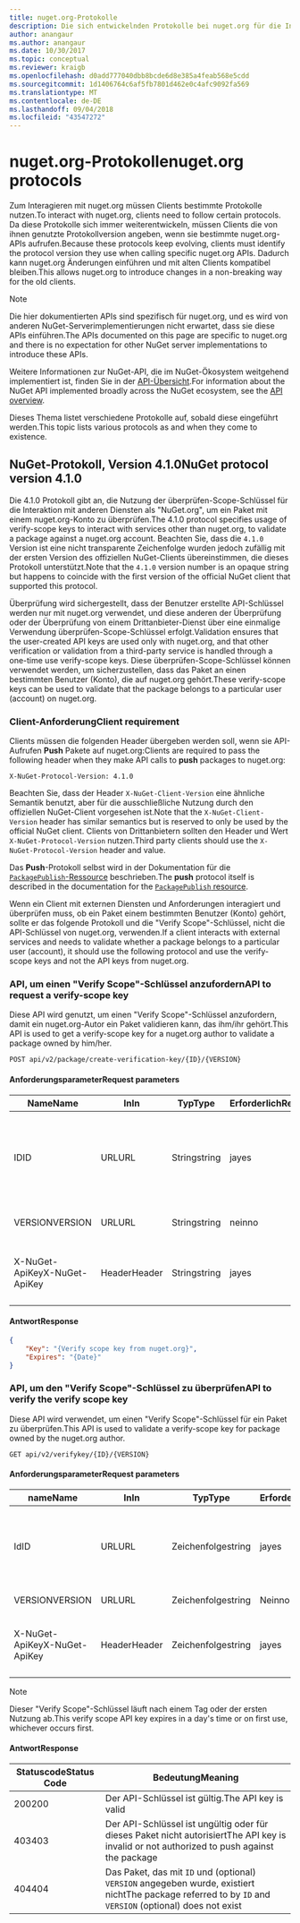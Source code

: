 ```yaml
---
title: nuget.org-Protokolle
description: Die sich entwickelnden Protokolle bei nuget.org für die Interaktion mit NuGet-Clients.
author: anangaur
ms.author: anangaur
ms.date: 10/30/2017
ms.topic: conceptual
ms.reviewer: kraigb
ms.openlocfilehash: d0add777040dbb8bcde6d8e385a4feab568e5cdd
ms.sourcegitcommit: 1d1406764c6af5fb7801d462e0c4afc9092fa569
ms.translationtype: MT
ms.contentlocale: de-DE
ms.lasthandoff: 09/04/2018
ms.locfileid: "43547272"
---
```

# <a name="nugetorg-protocols"></a><span data-ttu-id="752da-103">nuget.org-Protokolle</span><span class="sxs-lookup"><span data-stu-id="752da-103">nuget.org protocols</span></span>

<span data-ttu-id="752da-104">Zum Interagieren mit nuget.org müssen Clients bestimmte Protokolle nutzen.</span><span class="sxs-lookup"><span data-stu-id="752da-104">To interact with nuget.org, clients need to follow certain protocols.</span></span> <span data-ttu-id="752da-105">Da diese Protokolle sich immer weiterentwickeln, müssen Clients die von ihnen genutzte Protokollversion angeben, wenn sie bestimmte nuget.org-APIs aufrufen.</span><span class="sxs-lookup"><span data-stu-id="752da-105">Because these protocols keep evolving, clients must identify the protocol version they use when calling specific nuget.org APIs.</span></span> <span data-ttu-id="752da-106">Dadurch kann nuget.org Änderungen einführen und mit alten Clients kompatibel bleiben.</span><span class="sxs-lookup"><span data-stu-id="752da-106">This allows nuget.org to introduce changes in a non-breaking way for the old clients.</span></span>

> [!Note]
> <span data-ttu-id="752da-107">Die hier dokumentierten APIs sind spezifisch für nuget.org, und es wird von anderen NuGet-Serverimplementierungen nicht erwartet, dass sie diese APIs einführen.</span><span class="sxs-lookup"><span data-stu-id="752da-107">The APIs documented on this page are specific to nuget.org and there is no expectation for other NuGet server implementations to introduce these APIs.</span></span> 

<span data-ttu-id="752da-108">Weitere Informationen zur NuGet-API, die im NuGet-Ökosystem weitgehend implementiert ist, finden Sie in der [API-Übersicht](overview.md).</span><span class="sxs-lookup"><span data-stu-id="752da-108">For information about the NuGet API implemented broadly across the NuGet ecosystem, see the [API overview](overview.md).</span></span>

<span data-ttu-id="752da-109">Dieses Thema listet verschiedene Protokolle auf, sobald diese eingeführt werden.</span><span class="sxs-lookup"><span data-stu-id="752da-109">This topic lists various protocols as and when they come to existence.</span></span>

## <a name="nuget-protocol-version-410"></a><span data-ttu-id="752da-110">NuGet-Protokoll, Version 4.1.0</span><span class="sxs-lookup"><span data-stu-id="752da-110">NuGet protocol version 4.1.0</span></span>

<span data-ttu-id="752da-111">Die 4.1.0 Protokoll gibt an, die Nutzung der überprüfen-Scope-Schlüssel für die Interaktion mit anderen Diensten als "NuGet.org", um ein Paket mit einem nuget.org-Konto zu überprüfen.</span><span class="sxs-lookup"><span data-stu-id="752da-111">The 4.1.0 protocol specifies usage of verify-scope keys to interact with services other than nuget.org, to validate a package against a nuget.org account.</span></span> <span data-ttu-id="752da-112">Beachten Sie, dass die `4.1.0` Version ist eine nicht transparente Zeichenfolge wurden jedoch zufällig mit der ersten Version des offiziellen NuGet-Clients übereinstimmen, die dieses Protokoll unterstützt.</span><span class="sxs-lookup"><span data-stu-id="752da-112">Note that the `4.1.0` version number is an opaque string but happens to coincide with the first version of the official NuGet client that supported this protocol.</span></span>

<span data-ttu-id="752da-113">Überprüfung wird sichergestellt, dass der Benutzer erstellte API-Schlüssel werden nur mit nuget.org verwendet, und diese anderen der Überprüfung oder der Überprüfung von einem Drittanbieter-Dienst über eine einmalige Verwendung überprüfen-Scope-Schlüssel erfolgt.</span><span class="sxs-lookup"><span data-stu-id="752da-113">Validation ensures that the user-created API keys are used only with nuget.org, and that other verification or validation from a third-party service is handled through a one-time use verify-scope keys.</span></span> <span data-ttu-id="752da-114">Diese überprüfen-Scope-Schlüssel können verwendet werden, um sicherzustellen, dass das Paket an einen bestimmten Benutzer (Konto), die auf nuget.org gehört.</span><span class="sxs-lookup"><span data-stu-id="752da-114">These verify-scope keys can be used to validate that the package belongs to a particular user (account) on nuget.org.</span></span>

### <a name="client-requirement"></a><span data-ttu-id="752da-115">Client-Anforderung</span><span class="sxs-lookup"><span data-stu-id="752da-115">Client requirement</span></span>

<span data-ttu-id="752da-116">Clients müssen die folgenden Header übergeben werden soll, wenn sie API-Aufrufen **Push** Pakete auf nuget.org:</span><span class="sxs-lookup"><span data-stu-id="752da-116">Clients are required to pass the following header when they make API calls to **push** packages to nuget.org:</span></span>

    X-NuGet-Protocol-Version: 4.1.0

<span data-ttu-id="752da-117">Beachten Sie, dass der Header `X-NuGet-Client-Version` eine ähnliche Semantik benutzt, aber für die ausschließliche Nutzung durch den offiziellen NuGet-Client vorgesehen ist.</span><span class="sxs-lookup"><span data-stu-id="752da-117">Note that the `X-NuGet-Client-Version` header has similar semantics but is reserved to only be used by the official NuGet client.</span></span> <span data-ttu-id="752da-118">Clients von Drittanbietern sollten den Header und Wert `X-NuGet-Protocol-Version` nutzen.</span><span class="sxs-lookup"><span data-stu-id="752da-118">Third party clients should use the `X-NuGet-Protocol-Version` header and value.</span></span>

<span data-ttu-id="752da-119">Das **Push**-Protokoll selbst wird in der Dokumentation für die [`PackagePublish`-Ressource](package-publish-resource.md) beschrieben.</span><span class="sxs-lookup"><span data-stu-id="752da-119">The **push** protocol itself is described in the documentation for the [`PackagePublish` resource](package-publish-resource.md).</span></span>

<span data-ttu-id="752da-120">Wenn ein Client mit externen Diensten und Anforderungen interagiert und überprüfen muss, ob ein Paket einem bestimmten Benutzer (Konto) gehört, sollte er das folgende Protokoll und die "Verify Scope"-Schlüssel, nicht die API-Schlüssel von nuget.org, verwenden.</span><span class="sxs-lookup"><span data-stu-id="752da-120">If a client interacts with external services and needs to validate whether a package belongs to a particular user (account), it should use the following protocol and use the verify-scope keys and not the API keys from nuget.org.</span></span>

### <a name="api-to-request-a-verify-scope-key"></a><span data-ttu-id="752da-121">API, um einen "Verify Scope"-Schlüssel anzufordern</span><span class="sxs-lookup"><span data-stu-id="752da-121">API to request a verify-scope key</span></span>

<span data-ttu-id="752da-122">Diese API wird genutzt, um einen "Verify Scope"-Schlüssel anzufordern, damit ein nuget.org-Autor ein Paket validieren kann, das ihm/ihr gehört.</span><span class="sxs-lookup"><span data-stu-id="752da-122">This API is used to get a verify-scope key for a nuget.org author to validate a package owned by him/her.</span></span>

    POST api/v2/package/create-verification-key/{ID}/{VERSION}

#### <a name="request-parameters"></a><span data-ttu-id="752da-123">Anforderungsparameter</span><span class="sxs-lookup"><span data-stu-id="752da-123">Request parameters</span></span>

<span data-ttu-id="752da-124">Name</span><span class="sxs-lookup"><span data-stu-id="752da-124">Name</span></span>           | <span data-ttu-id="752da-125">In</span><span class="sxs-lookup"><span data-stu-id="752da-125">In</span></span>     | <span data-ttu-id="752da-126">Typ</span><span class="sxs-lookup"><span data-stu-id="752da-126">Type</span></span>   | <span data-ttu-id="752da-127">Erforderlich</span><span class="sxs-lookup"><span data-stu-id="752da-127">Required</span></span> | <span data-ttu-id="752da-128">Hinweise</span><span class="sxs-lookup"><span data-stu-id="752da-128">Notes</span></span>
-------------- | ------ | ------ | -------- | -----
<span data-ttu-id="752da-129">ID</span><span class="sxs-lookup"><span data-stu-id="752da-129">ID</span></span>             | <span data-ttu-id="752da-130">URL</span><span class="sxs-lookup"><span data-stu-id="752da-130">URL</span></span>    | <span data-ttu-id="752da-131">String</span><span class="sxs-lookup"><span data-stu-id="752da-131">string</span></span> | <span data-ttu-id="752da-132">ja</span><span class="sxs-lookup"><span data-stu-id="752da-132">yes</span></span>      | <span data-ttu-id="752da-133">Die Paket-ID, für die der Schlüssel angefordert wird</span><span class="sxs-lookup"><span data-stu-id="752da-133">The package identidier for which the verify scope key is requested</span></span>
<span data-ttu-id="752da-134">VERSION</span><span class="sxs-lookup"><span data-stu-id="752da-134">VERSION</span></span>        | <span data-ttu-id="752da-135">URL</span><span class="sxs-lookup"><span data-stu-id="752da-135">URL</span></span>    | <span data-ttu-id="752da-136">String</span><span class="sxs-lookup"><span data-stu-id="752da-136">string</span></span> | <span data-ttu-id="752da-137">nein</span><span class="sxs-lookup"><span data-stu-id="752da-137">no</span></span>       | <span data-ttu-id="752da-138">Die Paketversion</span><span class="sxs-lookup"><span data-stu-id="752da-138">The package version</span></span>
<span data-ttu-id="752da-139">X-NuGet-ApiKey</span><span class="sxs-lookup"><span data-stu-id="752da-139">X-NuGet-ApiKey</span></span> | <span data-ttu-id="752da-140">Header</span><span class="sxs-lookup"><span data-stu-id="752da-140">Header</span></span> | <span data-ttu-id="752da-141">String</span><span class="sxs-lookup"><span data-stu-id="752da-141">string</span></span> | <span data-ttu-id="752da-142">ja</span><span class="sxs-lookup"><span data-stu-id="752da-142">yes</span></span>      | <span data-ttu-id="752da-143">beispielsweise `X-NuGet-ApiKey: {USER_API_KEY}`</span><span class="sxs-lookup"><span data-stu-id="752da-143">For example, `X-NuGet-ApiKey: {USER_API_KEY}`</span></span>

#### <a name="response"></a><span data-ttu-id="752da-144">Antwort</span><span class="sxs-lookup"><span data-stu-id="752da-144">Response</span></span>

```json
{
    "Key": "{Verify scope key from nuget.org}",
    "Expires": "{Date}"
}
```

### <a name="api-to-verify-the-verify-scope-key"></a><span data-ttu-id="752da-145">API, um den "Verify Scope"-Schlüssel zu überprüfen</span><span class="sxs-lookup"><span data-stu-id="752da-145">API to verify the verify scope key</span></span>

<span data-ttu-id="752da-146">Diese API wird verwendet, um einen "Verify Scope"-Schlüssel für ein Paket zu überprüfen.</span><span class="sxs-lookup"><span data-stu-id="752da-146">This API is used to validate a verify-scope key for package owned by the nuget.org author.</span></span>

    GET api/v2/verifykey/{ID}/{VERSION}

#### <a name="request-parameters"></a><span data-ttu-id="752da-147">Anforderungsparameter</span><span class="sxs-lookup"><span data-stu-id="752da-147">Request parameters</span></span>

<span data-ttu-id="752da-148">name</span><span class="sxs-lookup"><span data-stu-id="752da-148">Name</span></span>           | <span data-ttu-id="752da-149">In</span><span class="sxs-lookup"><span data-stu-id="752da-149">In</span></span>     | <span data-ttu-id="752da-150">Typ</span><span class="sxs-lookup"><span data-stu-id="752da-150">Type</span></span>   | <span data-ttu-id="752da-151">Erforderlich</span><span class="sxs-lookup"><span data-stu-id="752da-151">Required</span></span> | <span data-ttu-id="752da-152">Hinweise</span><span class="sxs-lookup"><span data-stu-id="752da-152">Notes</span></span>
-------------  | ------ | ------ | -------- | -----
<span data-ttu-id="752da-153">Id</span><span class="sxs-lookup"><span data-stu-id="752da-153">ID</span></span>             | <span data-ttu-id="752da-154">URL</span><span class="sxs-lookup"><span data-stu-id="752da-154">URL</span></span>    | <span data-ttu-id="752da-155">Zeichenfolge</span><span class="sxs-lookup"><span data-stu-id="752da-155">string</span></span> | <span data-ttu-id="752da-156">ja</span><span class="sxs-lookup"><span data-stu-id="752da-156">yes</span></span>      | <span data-ttu-id="752da-157">Die Paket-ID für die der Schlüssel des überprüfen Bereich angefordert wird</span><span class="sxs-lookup"><span data-stu-id="752da-157">The package identifier for which the verify scope key is requested</span></span>
<span data-ttu-id="752da-158">VERSION</span><span class="sxs-lookup"><span data-stu-id="752da-158">VERSION</span></span>        | <span data-ttu-id="752da-159">URL</span><span class="sxs-lookup"><span data-stu-id="752da-159">URL</span></span>    | <span data-ttu-id="752da-160">Zeichenfolge</span><span class="sxs-lookup"><span data-stu-id="752da-160">string</span></span> | <span data-ttu-id="752da-161">Nein</span><span class="sxs-lookup"><span data-stu-id="752da-161">no</span></span>       | <span data-ttu-id="752da-162">Die Paketversion</span><span class="sxs-lookup"><span data-stu-id="752da-162">The package version</span></span>
<span data-ttu-id="752da-163">X-NuGet-ApiKey</span><span class="sxs-lookup"><span data-stu-id="752da-163">X-NuGet-ApiKey</span></span> | <span data-ttu-id="752da-164">Header</span><span class="sxs-lookup"><span data-stu-id="752da-164">Header</span></span> | <span data-ttu-id="752da-165">Zeichenfolge</span><span class="sxs-lookup"><span data-stu-id="752da-165">string</span></span> | <span data-ttu-id="752da-166">ja</span><span class="sxs-lookup"><span data-stu-id="752da-166">yes</span></span>      | <span data-ttu-id="752da-167">Beispiel: `X-NuGet-ApiKey: {VERIFY_SCOPE_KEY}`</span><span class="sxs-lookup"><span data-stu-id="752da-167">For example, `X-NuGet-ApiKey: {VERIFY_SCOPE_KEY}`</span></span>

> [!Note]
> <span data-ttu-id="752da-168">Dieser "Verify Scope"-Schlüssel läuft nach einem Tag oder der ersten Nutzung ab.</span><span class="sxs-lookup"><span data-stu-id="752da-168">This verify scope API key expires in a day's time or on first use, whichever occurs first.</span></span>

#### <a name="response"></a><span data-ttu-id="752da-169">Antwort</span><span class="sxs-lookup"><span data-stu-id="752da-169">Response</span></span>

<span data-ttu-id="752da-170">Statuscode</span><span class="sxs-lookup"><span data-stu-id="752da-170">Status Code</span></span> | <span data-ttu-id="752da-171">Bedeutung</span><span class="sxs-lookup"><span data-stu-id="752da-171">Meaning</span></span>
----------- | -------
<span data-ttu-id="752da-172">200</span><span class="sxs-lookup"><span data-stu-id="752da-172">200</span></span>         | <span data-ttu-id="752da-173">Der API-Schlüssel ist gültig.</span><span class="sxs-lookup"><span data-stu-id="752da-173">The API key is valid</span></span>
<span data-ttu-id="752da-174">403</span><span class="sxs-lookup"><span data-stu-id="752da-174">403</span></span>         | <span data-ttu-id="752da-175">Der API-Schlüssel ist ungültig oder für dieses Paket nicht autorisiert</span><span class="sxs-lookup"><span data-stu-id="752da-175">The API key is invalid or not authorized to push against the package</span></span>
<span data-ttu-id="752da-176">404</span><span class="sxs-lookup"><span data-stu-id="752da-176">404</span></span>         | <span data-ttu-id="752da-177">Das Paket, das mit `ID` und (optional) `VERSION` angegeben wurde, existiert nicht</span><span class="sxs-lookup"><span data-stu-id="752da-177">The package referred to by `ID` and `VERSION` (optional) does not exist</span></span>
